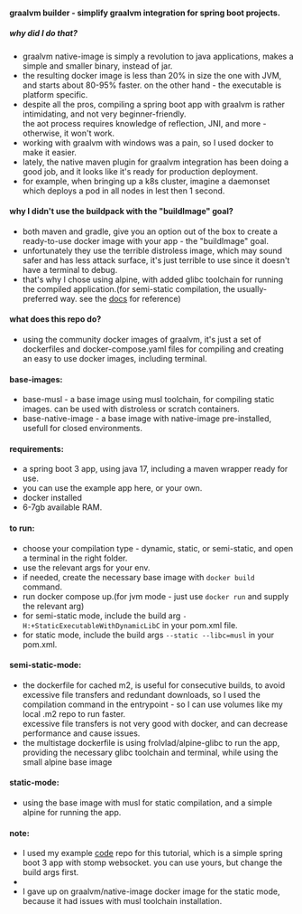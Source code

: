 #### graalvm builder - simplify graalvm integration for spring boot projects. 
##### why did I do that?
- graalvm native-image is simply a revolution to java applications, makes a simple and smaller binary, instead of jar. 
- the resulting docker image is less than 20% in size the one with JVM, and starts about 80-95% faster. on the other hand - the executable is platform specific.
- despite all the pros, compiling a spring boot app with graalvm is rather intimidating, and not very beginner-friendly. </br>
the aot process requires knowledge of reflection, JNI, and more - otherwise, it won't work. 
- working with graalvm with windows was a pain, so I used docker to make it easier.
- lately, the native maven plugin for graalvm integration has been doing a good job, and it looks like it's ready for production deployment.
- for example, when bringing up a k8s cluster, imagine a daemonset which deploys a pod in all nodes in lest then 1 second. 
#### why I didn't use the buildpack with the "buildImage" goal?
- both maven and gradle, give you an option out of the box to create a ready-to-use docker image with your app - the "buildImage" goal.
- unfortunately they use the terrible distroless image, which may sound safer and has less attack surface, it's just terrible to use since it doesn't have a terminal to debug. 
- that's why I chose using alpine, with added glibc toolchain for running the compiled application.(for semi-static compilation, the usually-preferred way. see the [docs](https://www.graalvm.org/latest/reference-manual/native-image/guides/build-static-executables/) for reference)
#### what does this repo do?
- using the community docker images of graalvm, it's just a set of dockerfiles and docker-compose.yaml files for compiling and creating an easy to use docker images, including terminal.

#### base-images:
- base-musl - a base image using musl toolchain, for compiling static images. can be used with distroless or scratch containers.
- base-native-image - a base image with native-image pre-installed, usefull for closed environments.

#### requirements: 
- a spring boot 3 app, using java 17, including a maven wrapper ready for use.
- you can use the example app here, or your own.
- docker installed
- 6-7gb available RAM.

#### to run: 
- choose your compilation type - dynamic, static, or semi-static, and open a terminal in the right folder.
- use the relevant args for your env.
- if needed, create the necessary base image with `docker build` command.
- run docker compose up.(for jvm mode - just use `docker run` and supply the relevant arg)
- for semi-static mode, include the build arg `-H:+StaticExecutableWithDynamicLibC` in your pom.xml file. 
- for static mode, include the build args `--static --libc=musl` in your pom.xml.

#### semi-static-mode:
- the dockerfile for cached m2, is useful for consecutive builds, to avoid excessive file transfers and redundant downloads, so I used the compilation command in the entrypoint - so I can use volumes like my local .m2 repo to run faster. </br> excessive file transfers is not very good with docker, and can decrease performance and cause issues.
- the multistage dockerfile is using frolvlad/alpine-glibc to run the app, providing the necessary glibc toolchain and terminal, while using the small alpine base image

#### static-mode:
- using the base image with musl for static compilation, and a simple alpine for running the app.

#### note:
- I used my example [code](https://github.com/benayat/spring-boot-stomp-native) repo for this tutorial, which is a simple spring boot 3 app with stomp websocket. you can use yours, but change the build args first. 
- 
- I gave up on graalvm/native-image docker image for the static mode, because it had issues with musl toolchain installation.